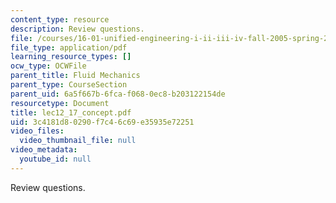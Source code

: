 ```yaml
---
content_type: resource
description: Review questions.
file: /courses/16-01-unified-engineering-i-ii-iii-iv-fall-2005-spring-2006/3c4181d80290f7c46c69e35935e72251_lec12_17_concept.pdf
file_type: application/pdf
learning_resource_types: []
ocw_type: OCWFile
parent_title: Fluid Mechanics
parent_type: CourseSection
parent_uid: 6a5f667b-6fca-f068-0ec8-b203122154de
resourcetype: Document
title: lec12_17_concept.pdf
uid: 3c4181d8-0290-f7c4-6c69-e35935e72251
video_files:
  video_thumbnail_file: null
video_metadata:
  youtube_id: null
---
```

Review questions.

